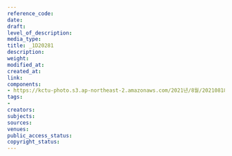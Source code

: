 ```yaml
---
reference_code: 
date: 
draft: 
level_of_description: 
media_type: 
title: _1D20281
description: 
weight: 
modified_at: 
created_at: 
link: 
components:
- https://kctu-photo.s3.ap-northeast-2.amazonaws.com/2021년/8월/20210818_양경수+민주노총+위원장+출입기자단+기자간담회/_1D20281.jpg
tags:
- 
creators: 
subjects: 
sources: 
venues: 
public_access_status: 
copyright_status: 
---
```

